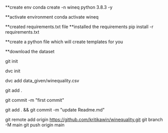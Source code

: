 **create env
conda create -n wineq python 3.8.3 -y

**activate environment
conda activate wineq

**created requirements.txt file
**installed the requirements
pip install -r requirements.txt

**create a python file which will create templates for you

**download the dataset

git init

dvc init

dvc add data_given/winequality.csv

git add .

git commit -m "first commit"

git add . && git commit -m "update Readme.md"

git remote add origin https://github.com/kritikawin/winequality.git
git branch -M main
git push origin main
